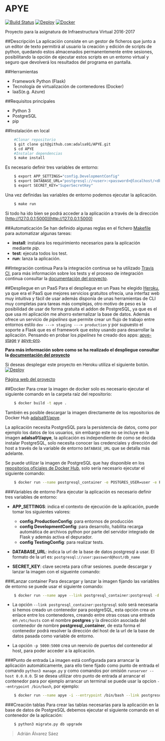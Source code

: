 # APYE

[![Build Status](https://travis-ci.org/adalsa91/APYE.svg?branch=master)](https://travis-ci.org/adalsa91/APYE)
[![Deploy](https://www.herokucdn.com/deploy/button.svg)](https://heroku.com/deploy)
[![Docker](https://camo.githubusercontent.com/8a4737bc02fcfeb36a2d7cfb9d3e886e9baf37ad/687474703a2f2f693632382e70686f746f6275636b65742e636f6d2f616c62756d732f7575362f726f6d696c67696c646f2f646f636b657269636f6e5f7a7073776a3369667772772e706e67)](https://hub.docker.com/r/adalsa91/apye/)

Proyecto para la asignatura de Infraestructura Virtual 2016-2017

##Descripción
La aplicación consiste en un gestor de ficheros que junto a un editor de texto permitirá al usuario la creación y edición de scripts de python, quedando estos almacenados permanentemente entre sesiones, posibilitando la opción de ejecutar estos scripts en un entorno virtual y seguro que devolverá los resultados del programa en pantalla.

##Herramientas
  - Framework Python (Flask)
  - Tecnología de virtualización de contenedores (Docker)
  - IaaS(e.g. Azure)

##Requisitos principales
  - Python 3
  - PostgreSQL
  - pip

##Instalación en local
```bash
	#Clonar repositorio
	$ git clone git@github.com:adalsa91/APYE.git
	$ cd APYE
	#Instalar dependencias
	$ make install
```

Es necesario definir tres variables de entorno:
```bash
	$ export APP_SETTINGS="config.DevelopmentConfig"
	$ export DATABASE_URL="postgresql://<user>:<password>@localhost/<db_name>"
	$ export SECRET_KEY="SuperSecretKey"
```

Una vez definidas las variables de entorno podemos ejecutar la aplicación.

```bash
	$ make run
```

Si todo ha ido bien se podrá acceder a la aplicación a través de la dirección [http://127.0.0.1:5000](http://127.0.0.1:5000)

##Automaticación
Se han definido algunas reglas en el fichero [Makefile](https://github.com/adalsa91/APYE/blob/master/Makefile) para automatizar algunas tareas:

- **install**: instalara los requirimiento necesarios para la aplicación mediante *pip*.
- **test**: ejecuta todos los test.
- **run**: lanza la aplicación.

##Integración continua
Para la integración continua se ha utilizado [Travis CI](https://travis-ci.org/adalsa91/APYE), para más información sobre los tests y el proceso de integración continua consultar la [documentación del proyecto](https://adalsa91.github.io/APYE/).

##Despliegue en un PaaS
Para el despliegue en un Paas he elegido [Heroku](https://dashboard.heroku.com/), ya que era el PaaS que mejores servicios gratuitos ofrecía, una interfaz web muy intuitiva y fácil de usar además disponía de unas herramientas de CLI muy completas para tareas más complejas, otro motivo de peso es la posibilidad de usar de forma gratuita el addon de PostgreSQL, ya que es el que usa mi aplicación me ahorro externalizar la base de datos. Además ofrece un servicio de *pipelines* que permite crear un flujo de trabajo entre entornos estilo `dev ---> staging ---> production` y por supuesto el soporte a Flask que es el framework que estoy usando para desarrollar la aplicación. Pensando en probar los *pipelines* he creado dos apps: [apye-stage](https://apye-stage.herokuapp.com/) y [apye-pro](https://apye-pro.herokuapp.com/).

**Para más información sobre como se ha realizado el despliegue consultar la [documentación del proyecto](https://adalsa91.github.io/APYE/)**

Si deseas desplegar este proyecto en Heroku utiliza el siguiente botón.
[![Deploy](https://www.herokucdn.com/deploy/button.svg)](https://heroku.com/deploy)

[Página web del proyecto](https://adalsa91.github.io/APYE/ "Página web del proyecto")


##Docker
Para crear la imagen de docker solo es necesario ejecutar el siguiente comando en la carpeta raíz del repositorio:

```bash
    $ docker build -t apye .
```

También es posible descargar la imagen directamente de los repositorios de Docker Hub [adalsa91/apye](https://hub.docker.com/r/adalsa91/apye/).

La aplicación necesita PostgreSQL para la persistencia de datos, como por ejemplo los datos de los usuarios, sin embargo este no se incluye en la imagen **adalsa91/apye**, la aplicación es independiente de como se decida instalar PostgreSQL, solo necesita conocer las credenciales y dirección del host a través de la variable de entorno `DATABASE_URL` que se detalla más adelante.

Se puede utilizar la imagen de PostgreSQL que hay disponible en los [repositorios oficiales de Docker Hub](https://hub.docker.com/_/postgres/), solo sería necesario ejecutar el siguiente comando:

```bash
    $ docker run --name postgresql_container -e POSTGRES_USER=user -e POSTGRES_PASSWORD=password -e POSTGRES_DB=db_name -d postgres
```

###Variables de entorno
Para ejecutar la aplicación es necesario definir tres variables de entorno:
- **APP_SETTINGS**: indica el contexto de ejecución de la aplicación, puede tomar los siguientes valores:
    - **config.ProductionConfig**: para entornos de producción
    - **config DevelopmentConfig**: para desarrollo, habilita recarga automática de archivos python por parte del servidor integrado de Flask y además activa el depurador.
    - **config TestingConfig**: para realizar tests.
- **DATABASE_URL**: indica la url de la base de datos postgresql a usar. El formato de la url es: `postgresql://user:password@host/db_name`

- **SECRET_KEY**: clave secreta para cifrar sesiones.
 puede descargar y lanzar la imagen con el sigueinte comando:

###Lanzar container
Para descargar y lanzar la imagen fijando las variables de entorno se puede usar el siguiente comando:

```bash
    $ docker run --name apye --link postgresql_container:postgresql -d -e APP_SETTINGS="config.DevelopmentConfig" -e DATABASE_URL="postgresql://apye:password@postgresql/apye" -e SECRET_KEY="Sql1D00WTF." -p 5000:5000 adalsa91/apye
```

- La opción `--link postgresql_container:postgresql` solo será necesaria si hemos creado un contenedor para postgreSQL, esta opción crea un enlace entre los contenedores, creando entre otras cosas una entrada en `/etc/hosts` con el nombre **postgres** y la dirección asociada del contenedor de nombre **postgresql_container**, de esta forma el contenedor podrá resolver la dirección del host de la url de la base de datos pasada como variable de entorno.

- La opción `-p 5000:5000` crea un reenvío de puertos del contenedor al host, para poder acceder a la aplicación.

###Punto de entrada
La imagen está configurada para arrancar la aplicación automáticamente, para ello tiene fijado como punto de entrada el comando `python3 manage.py` y como comandos por omisión `runserver --host 0.0.0.0`. Si se desea utilizar otro punto de entrada al arrancar el contenedor para por ejemplo arrancar un terminal se puede usar la opcíon `--entrypoint /bin/bash`, por ejemplo:
```bash
    $ docker run --name apye -i --entrypoint /bin/bash --link postgresql_container:postgresql -d -e APP_SETTINGS="config.DevelopmentConfig" -e DATABASE_URL="postgresql://apye:password@postgresql/apye" -e SECRET_KEY="Sql1D00WTF." -p 5000:5000 adalsa91/apye
```
###Creación tablas
Para crear las tablas necesarias para la aplicación en la base de datos de PostgreSQL debemos ejecutar el siguiente comando en el contenedor de la aplicación:

```bash
    $ python3 migrate.py db upgrade
```

>Adrián Álvarez Sáez
